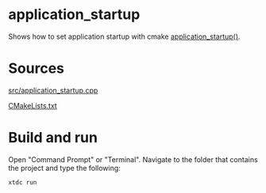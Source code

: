 # application_startup

Shows how to set application startup with cmake [application_startup()](../../../../scripts/cmake/xtd_commands.cmake).

# Sources

[src/application_startup.cpp](src/application_startup.cpp)

[CMakeLists.txt](CMakeLists.txt)

# Build and run

Open "Command Prompt" or "Terminal". Navigate to the folder that contains the project and type the following:

```shell
xtdc run
```
